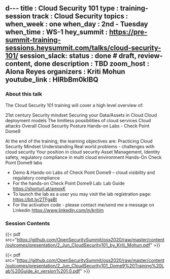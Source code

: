 d---
title        : Cloud Security 101
type         : training-session
track        : Cloud Security
topics       :
when_week    : one
when_day     : 2nd - Tuesday
when_time    : WS-1
hey_summit   : https://pre-summit-training-sessions.heysummit.com/talks/cloud-security-101/
session_slack:
status       : done           # draft, review-content, done
description  : TBD
zoom_host    : Alona Reyes
organizers   : Kriti Mohun
youtube_link : HIRbBm0klBQ
---

### About this talk

The Cloud Security 101 training will cover a high level overview of:

21st century Security mindset Securing your Data/Assets in Cloud Cloud deployment models The limitless possibilities of cloud services Cloud attacks Overall Cloud Security Posture Hands-on Labs - Check Point Dome9

At the end of the training, the learning objectives are: Practicing Cloud Security Mindset Understanding Real world problems - challenges with cloud security Your position in cloud security Asset Management, Identity safety, regulatory compliance in multi cloud environment Hands-On Check Point Dome9 labs

- Demo & Hands-on Labs of Check Point Dome9 – cloud visibility and regulatory compliance
- For the hands-on Check Point Dome9 Lab: Lab Guide https://shorturl.at/ampxK
- To launch the lab as a user you may visit the lab registration page: https://bit.ly/2TFgaBt
- For the activation code - please contact me/send me a message on Linkedin https://www.linkedin.com/in/kritim


### Session Contents

{{< pdf src="https://github.com/OpenSecuritySummit/oss2020/raw/master/content/outcomes/presentation/2_Jun_CloudSecurity101_by_Kriti_Mohun.pdf" >}}


{{< pdf src="https://github.com/OpenSecuritySummit/oss2020/raw/master/content/outcomes/presentation/2_Jun_CloudSecurity101_Dome9%20Training%20Lab%20Guide_kr_version%201.0.pdf" >}}